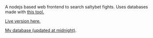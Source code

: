 A nodejs based  web frontend to search saltybet fights. Uses databases made with [this tool.](https://github.com/mrmoss/saltybet_tools)

[Live version here.](https://salty.manly.parts/)

[My database (updated at midnight)](https://salty.manly.parts/saltybet.sqlite3.bin).
